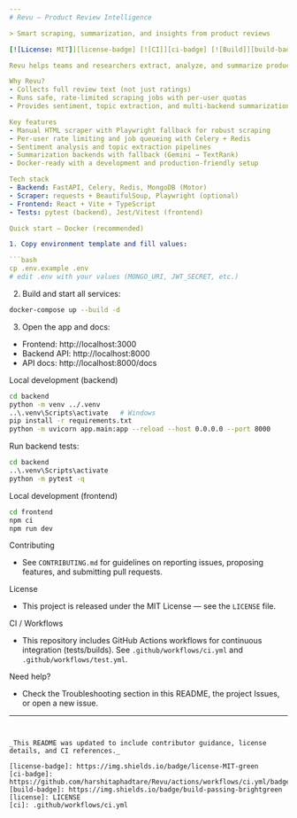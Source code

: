 ```yaml
---
# Revu — Product Review Intelligence

> Smart scraping, summarization, and insights from product reviews

[![License: MIT]][license-badge] [![CI]][ci-badge] [![Build]][build-badge]

Revu helps teams and researchers extract, analyze, and summarize product reviews at scale. It provides a scraper for collecting review bodies, sentiment analysis, topic extraction, and concise summaries to surface the most important customer feedback.

Why Revu?
- Collects full review text (not just ratings)
- Runs safe, rate-limited scraping jobs with per-user quotas
- Provides sentiment, topic extraction, and multi-backend summarization

Key features
- Manual HTML scraper with Playwright fallback for robust scraping
- Per-user rate limiting and job queueing with Celery + Redis
- Sentiment analysis and topic extraction pipelines
- Summarization backends with fallback (Gemini → TextRank)
- Docker-ready with a development and production-friendly setup

Tech stack
- Backend: FastAPI, Celery, Redis, MongoDB (Motor)
- Scraper: requests + BeautifulSoup, Playwright (optional)
- Frontend: React + Vite + TypeScript
- Tests: pytest (backend), Jest/Vitest (frontend)

Quick start — Docker (recommended)

1. Copy environment template and fill values:

```bash
cp .env.example .env
# edit .env with your values (MONGO_URI, JWT_SECRET, etc.)
```

2. Build and start all services:

```bash
docker-compose up --build -d
```

3. Open the app and docs:
- Frontend: http://localhost:3000
- Backend API: http://localhost:8000
- API docs: http://localhost:8000/docs

Local development (backend)

```bash
cd backend
python -m venv ../.venv
..\.venv\Scripts\activate   # Windows
pip install -r requirements.txt
python -m uvicorn app.main:app --reload --host 0.0.0.0 --port 8000
```

Run backend tests:

```bash
cd backend
..\.venv\Scripts\activate
python -m pytest -q
```

Local development (frontend)

```bash
cd frontend
npm ci
npm run dev
```

Contributing
- See `CONTRIBUTING.md` for guidelines on reporting issues, proposing features, and submitting pull requests.

License
- This project is released under the MIT License — see the `LICENSE` file.

CI / Workflows
- This repository includes GitHub Actions workflows for continuous integration (tests/builds). See `.github/workflows/ci.yml` and `.github/workflows/test.yml`.

Need help?
- Check the Troubleshooting section in this README, the project Issues, or open a new issue.

---
```


_This README was updated to include contributor guidance, license details, and CI references._

[license-badge]: https://img.shields.io/badge/license-MIT-green
[ci-badge]: https://github.com/harshitaphadtare/Revu/actions/workflows/ci.yml/badge.svg
[build-badge]: https://img.shields.io/badge/build-passing-brightgreen
[license]: LICENSE
[ci]: .github/workflows/ci.yml
